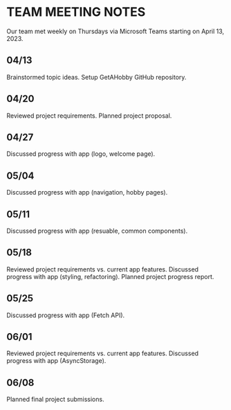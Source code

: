 # TEAM MEETING NOTES
Our team met weekly on Thursdays via Microsoft Teams starting on April 13, 2023.

## 04/13
Brainstormed topic ideas.
Setup GetAHobby GitHub repository.

## 04/20
Reviewed project requirements.
Planned project proposal.

## 04/27
Discussed progress with app (logo, welcome page).

## 05/04
Discussed progress with app (navigation, hobby pages).

## 05/11
Discussed progress with app (resuable, common components).

## 05/18
Reviewed project requirements vs. current app features.
Discussed progress with app (styling, refactoring).
Planned project progress report. 

## 05/25
Discussed progress with app (Fetch API).

## 06/01
Reviewed project requirements vs. current app features.
Discussed progress with app (AsyncStorage).

## 06/08
Planned final project submissions.